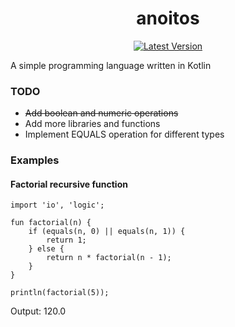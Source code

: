 <h1 align="center">anoitos</h1>

<div align="center">

[![Latest Version](https://img.shields.io/github/v/release/ya-ilya/anoitos?logo=github)](https://github.com/ya-ilya/anoitos/releases/latest)

</div>

A simple programming language written in Kotlin

### TODO
- ~~Add boolean and numeric operations~~
- Add more libraries and functions
- Implement EQUALS operation for different types

### Examples
#### Factorial recursive function
```
import 'io', 'logic';

fun factorial(n) {
    if (equals(n, 0) || equals(n, 1)) {
        return 1;
    } else {
        return n * factorial(n - 1);
    }
}

println(factorial(5));
```
Output: 120.0